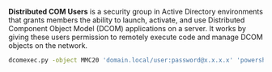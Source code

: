 **Distributed COM Users** is a security group in Active Directory environments that grants members the ability to launch, activate, and use Distributed Component Object Model (DCOM) applications on a server. It works by giving these users permission to remotely execute code and manage DCOM objects on the network.

```bash
dcomexec.py -object MMC20 'domain.local/user:password@x.x.x.x' 'powershell ping x.x.x.x' -nooutput
```

